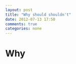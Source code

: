 ```yaml
---
layout: post
title: "Why should shouldn't"
date: 2012-07-13 17:50
comments: true
categories: none
---
```


# Why 
